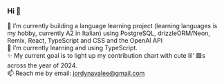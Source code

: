 ### Hi 👋

<!--
**jordyy/jordyy** is a ✨ _special_ ✨ repository because its `README.md` (this file) appears on your GitHub profile.

Here are some ideas to get you started:

- 🔭 I’m currently working on ...
- 🌱 I’m currently learning ...
- 👯 I’m looking to collaborate on ...
- 🤔 I’m looking for help with ...
- 💬 Ask me about ...
- 📫 How to reach me: ...
- 😄 Pronouns: ...
- ⚡ Fun fact: ...
-->

🔭 I’m currently building a language learning project (learning languages is my hobby, currently A2 in Italian) using PostgreSQL, drizzleORM/Neon, Remix, React, TypeScript and CSS and the OpenAI API
</br>
🌱 I’m currently learning and using TypeScript.
</br>
✨ My current goal is to light up my contribution chart with cute lil' 🟩s  across the year of 2024. 
</br>
📫 Reach me by email: jordynavalee@gmail.com
